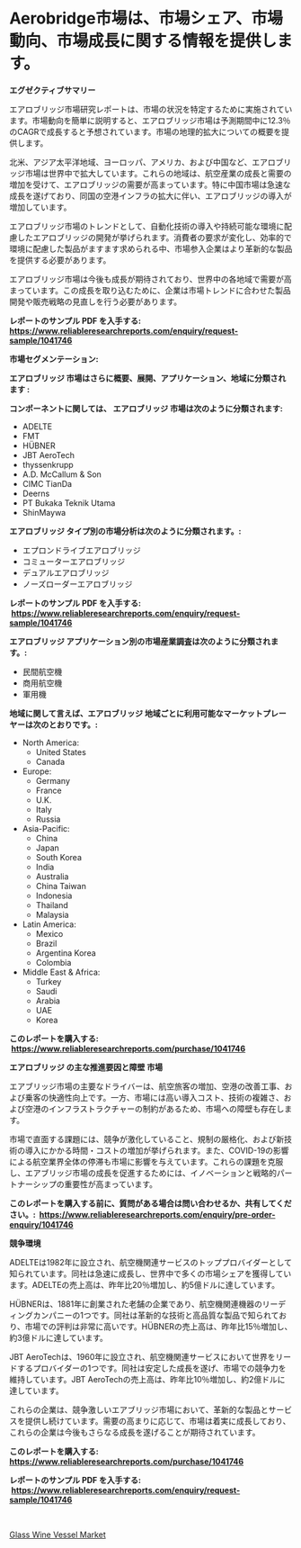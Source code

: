 <p><h1>Aerobridge市場は、市場シェア、市場動向、市場成長に関する情報を提供します。</h1></p><p><strong>エグゼクティブサマリー</strong></p>
<p><p>エアロブリッジ市場研究レポートは、市場の状況を特定するために実施されています。市場動向を簡単に説明すると、エアロブリッジ市場は予測期間中に12.3％のCAGRで成長すると予想されています。市場の地理的拡大についての概要を提供します。</p><p>北米、アジア太平洋地域、ヨーロッパ、アメリカ、および中国など、エアロブリッジ市場は世界中で拡大しています。これらの地域は、航空産業の成長と需要の増加を受けて、エアロブリッジの需要が高まっています。特に中国市場は急速な成長を遂げており、同国の空港インフラの拡大に伴い、エアロブリッジの導入が増加しています。</p><p>エアロブリッジ市場のトレンドとして、自動化技術の導入や持続可能な環境に配慮したエアロブリッジの開発が挙げられます。消費者の要求が変化し、効率的で環境に配慮した製品がますます求められる中、市場参入企業はより革新的な製品を提供する必要があります。</p><p>エアロブリッジ市場は今後も成長が期待されており、世界中の各地域で需要が高まっています。この成長を取り込むために、企業は市場トレンドに合わせた製品開発や販売戦略の見直しを行う必要があります。</p></p>
<p><strong>レポートのサンプル PDF を入手する: <a href="https://www.reliableresearchreports.com/enquiry/request-sample/1041746">https://www.reliableresearchreports.com/enquiry/request-sample/1041746</a></strong></p>
<p><strong>市場セグメンテーション:</strong></p>
<p><strong> エアロブリッジ 市場はさらに概要、展開、アプリケーション、地域に分類されます :</strong></p>
<p><strong>コンポーネントに関しては、 エアロブリッジ 市場は次のように分類されます: &nbsp;</strong></p>
<p><ul><li>ADELTE</li><li>FMT</li><li>HÜBNER</li><li>JBT AeroTech</li><li>thyssenkrupp</li><li>A.D. McCallum & Son</li><li>CIMC TianDa</li><li>Deerns</li><li>PT Bukaka Teknik Utama</li><li>ShinMaywa</li></ul></p>
<p><strong> エアロブリッジ タイプ別の市場分析は次のように分類されます。:</strong></p>
<p><ul><li>エプロンドライブエアロブリッジ</li><li>コミューターエアロブリッジ</li><li>デュアルエアロブリッジ</li><li>ノーズローダーエアロブリッジ</li></ul></p>
<p><strong>レポートのサンプル PDF を入手する: &nbsp;<a href="https://www.reliableresearchreports.com/enquiry/request-sample/1041746">https://www.reliableresearchreports.com/enquiry/request-sample/1041746</a></strong></p>
<p><strong> エアロブリッジ アプリケーション別の市場産業調査は次のように分類されます。:</strong></p>
<p><ul><li>民間航空機</li><li>商用航空機</li><li>軍用機</li></ul></p>
<p><strong>地域に関して言えば、エアロブリッジ 地域ごとに利用可能なマーケットプレーヤーは次のとおりです。:</strong></p>
<p><ul>
    <li>
        North America:
        <ul>
            <li>United States</li>
            <li>Canada</li>
        </ul>
    </li>
    <li>
        Europe:
        <ul>
            <li>Germany</li>
            <li>France</li>
            <li>U.K.</li>
            <li>Italy</li>
            <li>Russia</li>
        </ul>
    </li>
    <li>
        Asia-Pacific:
        <ul>
            <li>China</li>
            <li>Japan</li>
            <li>South Korea</li>
            <li>India</li>
            <li>Australia</li>
            <li>China Taiwan</li>
            <li>Indonesia</li>
            <li>Thailand</li>
            <li>Malaysia</li>
        </ul>
    </li>
    <li>
        Latin America:
        <ul>
            <li>Mexico</li>
            <li>Brazil</li>
            <li>Argentina Korea</li>
            <li>Colombia</li>
        </ul>
    </li>
    <li>
        Middle East & Africa:
        <ul>
            <li>Turkey</li>
            <li>Saudi</li>
            <li>Arabia</li>
            <li>UAE</li>
            <li>Korea</li>
        </ul>
    </li>
    </ul></p>
<p><strong>このレポートを購入する: &nbsp;<a href="https://www.reliableresearchreports.com/purchase/1041746">https://www.reliableresearchreports.com/purchase/1041746</a></strong></p>
<p><strong>エアロブリッジ の主な推進要因と障壁 市場</strong></p>
<p><p>エアブリッジ市場の主要なドライバーは、航空旅客の増加、空港の改善工事、および乗客の快適性向上です。一方、市場には高い導入コスト、技術の複雑さ、および空港のインフラストラクチャーの制約があるため、市場への障壁も存在します。</p><p>市場で直面する課題には、競争が激化していること、規制の厳格化、および新技術の導入にかかる時間・コストの増加が挙げられます。また、COVID-19の影響による航空業界全体の停滞も市場に影響を与えています。これらの課題を克服し、エアブリッジ市場の成長を促進するためには、イノベーションと戦略的パートナーシップの重要性が高まっています。</p></p>
<p><strong>このレポートを購入する前に、質問がある場合は問い合わせるか、共有してください。:&nbsp; <a href="https://www.reliableresearchreports.com/enquiry/pre-order-enquiry/1041746">https://www.reliableresearchreports.com/enquiry/pre-order-enquiry/1041746</a></strong></p>
<p><strong>競争環境</strong></p>
<p><p>ADELTEは1982年に設立され、航空機関連サービスのトッププロバイダーとして知られています。同社は急速に成長し、世界中で多くの市場シェアを獲得しています。ADELTEの売上高は、昨年比20％増加し、約5億ドルに達しています。</p><p>HÜBNERは、1881年に創業された老舗の企業であり、航空機関連機器のリーディングカンパニーの1つです。同社は革新的な技術と高品質な製品で知られており、市場での評判は非常に高いです。HÜBNERの売上高は、昨年比15％増加し、約3億ドルに達しています。</p><p>JBT AeroTechは、1960年に設立され、航空機関連サービスにおいて世界をリードするプロバイダーの1つです。同社は安定した成長を遂げ、市場での競争力を維持しています。JBT AeroTechの売上高は、昨年比10％増加し、約2億ドルに達しています。</p><p>これらの企業は、競争激しいエアブリッジ市場において、革新的な製品とサービスを提供し続けています。需要の高まりに応じて、市場は着実に成長しており、これらの企業は今後もさらなる成長を遂げることが期待されています。</p></p>
<p><strong>このレポートを購入する: &nbsp; <a href="https://www.reliableresearchreports.com/purchase/1041746">https://www.reliableresearchreports.com/purchase/1041746</a></strong></p>
<p><strong>レポートのサンプル PDF を入手する: &nbsp;<a href="https://www.reliableresearchreports.com/enquiry/request-sample/1041746">https://www.reliableresearchreports.com/enquiry/request-sample/1041746</a></strong><strong></strong></p>
<p>&nbsp;</p>
<p><p><a href="https://github.com/Glendatilghmankmgz0rbhwpy/Market-Research-Report-List-1/blob/main/glass-wine-vessel-market.md">Glass Wine Vessel Market</a></p></p>